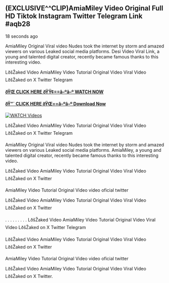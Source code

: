 ## (EXCLUSIVE^^CLIP)AmiaMiley Video Original Full HD Tiktok Instagram Twitter Telegram Link #aqb28

18 seconds ago

AmiaMiley Original Viral video Nudes took the internet by storm and amazed viewers on various Leaked social media platforms. Desi Video Viral Link, a young and talented digital creator, recently became famous thanks to this interesting video.

LðšŽaked Video AmiaMiley Video Tutorial Original Video Viral Video LðšŽaked on X Twitter Telegram

**[ðŸŒ CLICK HERE ðŸŸ¢==â–ºâ–º WATCH NOW](https://clips-mediaa.blogspot.com/2025/02/video-viral-download.html)**

**[ðŸ”´ CLICK HERE ðŸŒ==â–ºâ–º Download Now](https://clips-mediaa.blogspot.com/2025/02/video-viral-download.html)**

[![WATCH Videos](https://i.imgur.com/dJHk4Zq.gif)](https://clips-mediaa.blogspot.com/2025/02/video-viral-download.html)

LðšŽaked Video AmiaMiley Video Tutorial Original Video Viral Video LðšŽaked on X Twitter Telegram

AmiaMiley Original Viral video Nudes took the internet by storm and amazed viewers on various Leaked social media platforms. AmiaMiley, a young and talented digital creator, recently became famous thanks to this interesting video.

LðšŽaked Video AmiaMiley Video Tutorial Original Video Viral Video LðšŽaked on X Twitter

AmiaMiley Video Tutorial Original Video video oficial twitter

LðšŽaked Video AmiaMiley Video Tutorial Original Video Viral Video LðšŽaked on X Twitter

. . . . . . . . . LðšŽaked Video AmiaMiley Video Tutorial Original Video Viral Video LðšŽaked on X Twitter Telegram

LðšŽaked Video AmiaMiley Video Tutorial Original Video Viral Video LðšŽaked on X Twitter

AmiaMiley Video Tutorial Original Video video oficial twitter

LðšŽaked Video AmiaMiley Video Tutorial Original Video Viral Video LðšŽaked on X Twitter.